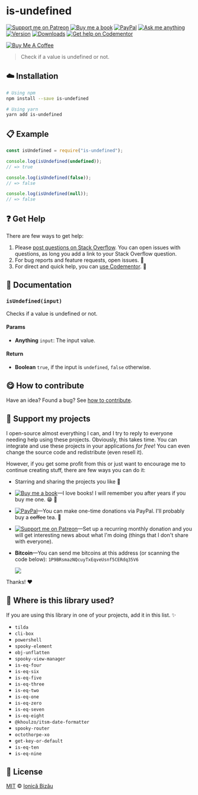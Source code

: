 <!-- Please do not edit this file. Edit the `blah` field in the `package.json` instead. If in doubt, open an issue. -->


















# is-undefined

 [![Support me on Patreon][badge_patreon]][patreon] [![Buy me a book][badge_amazon]][amazon] [![PayPal][badge_paypal_donate]][paypal-donations] [![Ask me anything](https://img.shields.io/badge/ask%20me-anything-1abc9c.svg)](https://github.com/IonicaBizau/ama) [![Version](https://img.shields.io/npm/v/is-undefined.svg)](https://www.npmjs.com/package/is-undefined) [![Downloads](https://img.shields.io/npm/dt/is-undefined.svg)](https://www.npmjs.com/package/is-undefined) [![Get help on Codementor](https://cdn.codementor.io/badges/get_help_github.svg)](https://www.codementor.io/johnnyb?utm_source=github&utm_medium=button&utm_term=johnnyb&utm_campaign=github)

<a href="https://www.buymeacoffee.com/H96WwChMy" target="_blank"><img src="https://www.buymeacoffee.com/assets/img/custom_images/yellow_img.png" alt="Buy Me A Coffee"></a>







> Check if a value is undefined or not.

















## :cloud: Installation

```sh
# Using npm
npm install --save is-undefined

# Using yarn
yarn add is-undefined
```













## :clipboard: Example



```js
const isUndefined = require("is-undefined");

console.log(isUndefined(undefined));
// => true

console.log(isUndefined(false));
// => false

console.log(isUndefined(null));
// => false
```











## :question: Get Help

There are few ways to get help:



 1. Please [post questions on Stack Overflow](https://stackoverflow.com/questions/ask). You can open issues with questions, as long you add a link to your Stack Overflow question.
 2. For bug reports and feature requests, open issues. :bug:
 3. For direct and quick help, you can [use Codementor](https://www.codementor.io/johnnyb). :rocket:





## :memo: Documentation


### `isUndefined(input)`
Checks if a value is undefined or not.

#### Params

- **Anything** `input`: The input value.

#### Return
- **Boolean** `true`, if the input is `undefined`, `false` otherwise.














## :yum: How to contribute
Have an idea? Found a bug? See [how to contribute][contributing].


## :sparkling_heart: Support my projects
I open-source almost everything I can, and I try to reply to everyone needing help using these projects. Obviously,
this takes time. You can integrate and use these projects in your applications *for free*! You can even change the source code and redistribute (even resell it).

However, if you get some profit from this or just want to encourage me to continue creating stuff, there are few ways you can do it:


 - Starring and sharing the projects you like :rocket:
 - [![Buy me a book][badge_amazon]][amazon]—I love books! I will remember you after years if you buy me one. :grin: :book:
 - [![PayPal][badge_paypal]][paypal-donations]—You can make one-time donations via PayPal. I'll probably buy a ~~coffee~~ tea. :tea:
 - [![Support me on Patreon][badge_patreon]][patreon]—Set up a recurring monthly donation and you will get interesting news about what I'm doing (things that I don't share with everyone).
 - **Bitcoin**—You can send me bitcoins at this address (or scanning the code below): `1P9BRsmazNQcuyTxEqveUsnf5CERdq35V6`

    ![](https://i.imgur.com/z6OQI95.png)


Thanks! :heart:
















## :dizzy: Where is this library used?
If you are using this library in one of your projects, add it in this list. :sparkles:

 - `tilda`
 - `cli-box`
 - `powershell`
 - `spooky-element`
 - `obj-unflatten`
 - `spooky-view-manager`
 - `is-eq-four`
 - `is-eq-six`
 - `is-eq-five`
 - `is-eq-three`
 - `is-eq-two`
 - `is-eq-one`
 - `is-eq-zero`
 - `is-eq-seven`
 - `is-eq-eight`
 - `@khoulzo/itsm-date-formatter`
 - `spooky-router`
 - `octothorpe-xo`
 - `get-key-or-default`
 - `is-eq-ten`
 - `is-eq-nine`











## :scroll: License

[MIT][license] © [Ionică Bizău][website]






[license]: /LICENSE
[website]: https://ionicabizau.net
[contributing]: /CONTRIBUTING.md
[docs]: /DOCUMENTATION.md
[badge_patreon]: https://ionicabizau.github.io/badges/patreon.svg
[badge_amazon]: https://ionicabizau.github.io/badges/amazon.svg
[badge_paypal]: https://ionicabizau.github.io/badges/paypal.svg
[badge_paypal_donate]: https://ionicabizau.github.io/badges/paypal_donate.svg
[patreon]: https://www.patreon.com/ionicabizau
[amazon]: http://amzn.eu/hRo9sIZ
[paypal-donations]: https://www.paypal.com/cgi-bin/webscr?cmd=_s-xclick&hosted_button_id=RVXDDLKKLQRJW
